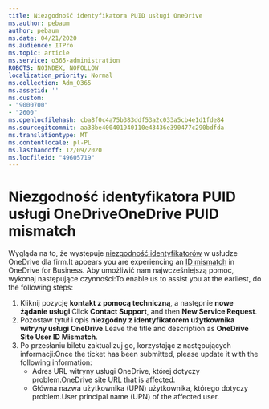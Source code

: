 ```yaml
---
title: Niezgodność identyfikatora PUID usługi OneDrive
ms.author: pebaum
author: pebaum
ms.date: 04/21/2020
ms.audience: ITPro
ms.topic: article
ms.service: o365-administration
ROBOTS: NOINDEX, NOFOLLOW
localization_priority: Normal
ms.collection: Adm_O365
ms.assetid: ''
ms.custom:
- "9000700"
- "2600"
ms.openlocfilehash: cba8f0c4a75b383ddf53a2c033a5cb4e1d1fde84
ms.sourcegitcommit: aa38be400401940110e43436e390477c290bdfda
ms.translationtype: MT
ms.contentlocale: pl-PL
ms.lasthandoff: 12/09/2020
ms.locfileid: "49605719"
---
```

# <a name="onedrive-puid-mismatch"></a><span data-ttu-id="e4938-102">Niezgodność identyfikatora PUID usługi OneDrive</span><span class="sxs-lookup"><span data-stu-id="e4938-102">OneDrive PUID mismatch</span></span>

<span data-ttu-id="e4938-103">Wygląda na to, że występuje [niezgodność identyfikatorów](https://docs.microsoft.com/sharepoint/troubleshoot/administration/access-denied-or-need-permission-error-sharepoint-online-or-onedrive-for-business#when-accessing-a-onedrive-site) w usłudze OneDrive dla firm.</span><span class="sxs-lookup"><span data-stu-id="e4938-103">It appears you are experiencing an [ID mismatch](https://docs.microsoft.com/sharepoint/troubleshoot/administration/access-denied-or-need-permission-error-sharepoint-online-or-onedrive-for-business#when-accessing-a-onedrive-site) in OneDrive for Business.</span></span> <span data-ttu-id="e4938-104">Aby umożliwić nam najwcześniejszą pomoc, wykonaj następujące czynności:</span><span class="sxs-lookup"><span data-stu-id="e4938-104">To enable us to assist you at the earliest, do the following steps:</span></span>

1. <span data-ttu-id="e4938-105">Kliknij pozycję  **kontakt z pomocą techniczną**, a następnie  **nowe żądanie usługi**.</span><span class="sxs-lookup"><span data-stu-id="e4938-105">Click  **Contact Support**, and then  **New Service Request**.</span></span>
2. <span data-ttu-id="e4938-106">Pozostaw tytuł i opis  **niezgodny z identyfikatorem użytkownika witryny usługi OneDrive**.</span><span class="sxs-lookup"><span data-stu-id="e4938-106">Leave the title and description as  **OneDrive Site User ID Mismatch**.</span></span>
3. <span data-ttu-id="e4938-107">Po przesłaniu biletu zaktualizuj go, korzystając z następujących informacji:</span><span class="sxs-lookup"><span data-stu-id="e4938-107">Once the ticket has been submitted, please update it with the following information:</span></span>
    - <span data-ttu-id="e4938-108">Adres URL witryny usługi OneDrive, której dotyczy problem.</span><span class="sxs-lookup"><span data-stu-id="e4938-108">OneDrive site URL that is affected.</span></span>
    - <span data-ttu-id="e4938-109">Główna nazwa użytkownika (UPN) użytkownika, którego dotyczy problem.</span><span class="sxs-lookup"><span data-stu-id="e4938-109">User principal name (UPN) of the affected user.</span></span>
